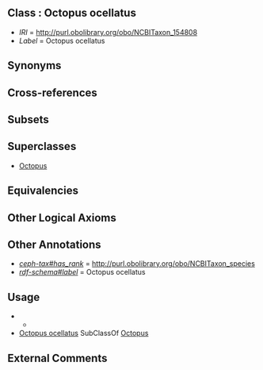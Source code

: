 
## Class : Octopus ocellatus

 * *IRI* = http://purl.obolibrary.org/obo/NCBITaxon_154808
 * *Label* = Octopus ocellatus

## Synonyms


## Cross-references


## Subsets


## Superclasses

 * [Octopus](../../NCBITaxon/43/NCBITaxon_6643.md)

## Equivalencies


## Other Logical Axioms


## Other Annotations

 * *[ceph-tax#has_rank](../../ceph-tax#has/nk/ceph-tax#has_rank.md)* = http://purl.obolibrary.org/obo/NCBITaxon_species
 * *[rdf-schema#label](../../el/rdf-schema#label.md)* = Octopus ocellatus

## Usage

 * -
 * [Octopus ocellatus](../../NCBITaxon/08/NCBITaxon_154808.md) SubClassOf [Octopus](../../NCBITaxon/43/NCBITaxon_6643.md)

## External Comments

